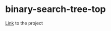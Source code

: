 # binary-search-tree-top

[Link](https://www.theodinproject.com/lessons/javascript-binary-search-trees) to the project
